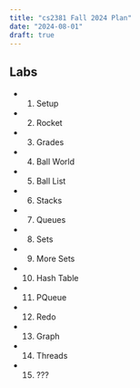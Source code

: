 ```yaml
---
title: "cs2381 Fall 2024 Plan"
date: "2024-08-01"
draft: true
---
```




## Labs

 - 1. Setup
 - 2. Rocket
 - 3. Grades
 - 4. Ball World
 - 5. Ball List
 - 6. Stacks
 - 7. Queues
 - 8. Sets
 - 9. More Sets
 - 10. Hash Table
 - 11. PQueue
 - 12. Redo
 - 13. Graph
 - 14. Threads
 - 15. ???
